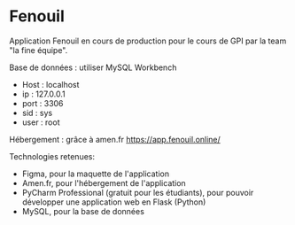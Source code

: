 # Fenouil
Application Fenouil en cours de production pour le cours de GPI par la team "la fine équipe".

Base de données : utiliser MySQL Workbench
- Host : localhost
- ip : 127.0.0.1
- port : 3306
- sid : sys
- user : root

Hébergement : grâce à amen.fr
https://app.fenouil.online/

Technologies retenues:
- Figma, pour la maquette de l'application
- Amen.fr, pour l'hébergement de l'application
- PyCharm Professional (gratuit pour les étudiants), pour pouvoir développer une application web en Flask (Python)
- MySQL, pour la base de données
